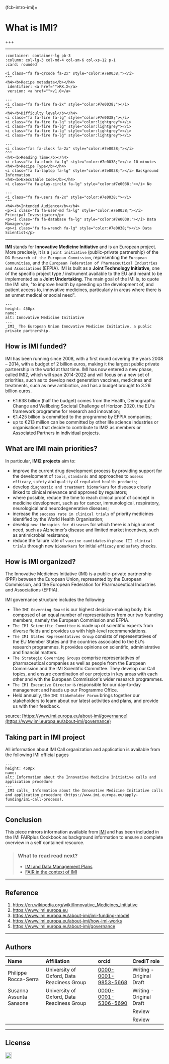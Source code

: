 (fcb-intro-imi)=
# What is IMI?

+++
<br/>

----

````{panels}
:container: container-lg pb-3
:column: col-lg-3 col-md-4 col-sm-6 col-xs-12 p-1
:card: rounded

<i class="fa fa-qrcode fa-2x" style="color:#7e0038;"></i>
^^^
<h4><b>Recipe metadata</b></h4>
 identifier: <a href="">RX.X</a> 
 version: <a href="">v1.0</a>

---
<i class="fa fa-fire fa-2x" style="color:#7e0038;"></i>
^^^
<h4><b>Difficulty level</b></h4>
<i class="fa fa-fire fa-lg" style="color:#7e0038;"></i>
<i class="fa fa-fire fa-lg" style="color:lightgrey"></i>
<i class="fa fa-fire fa-lg" style="color:lightgrey"></i>
<i class="fa fa-fire fa-lg" style="color:lightgrey"></i>
<i class="fa fa-fire fa-lg" style="color:lightgrey"></i>

---
<i class="fas fa-clock fa-2x" style="color:#7e0038;"></i>
^^^
<h4><b>Reading Time</b></h4>
<i class="fa fa-clock fa-lg" style="color:#7e0038;"></i> 10 minutes
<h4><b>Recipe Type</b></h4>
<i class="fa fa-laptop fa-lg" style="color:#7e0038;"></i> Background Information
<h4><b>Executable Code</b></h4>
<i class="fa fa-play-circle fa-lg" style="color:#7e0038;"></i> No

---
<i class="fa fa-users fa-2x" style="color:#7e0038;"></i>
^^^
<h4><b>Intended Audience</b></h4>
<p><i class="fa fa-user-md fa-lg" style="color:#7e0038;"></i> Principal Investigator</p>
<p><i class="fa fa-database fa-lg" style="color:#7e0038;"></i> Data Manager</p>
<p><i class="fa fa-wrench fa-lg" style="color:#7e0038;"></i> Data Scientist</p>
````

___


**IMI** stands for **Innovative Medicine Initiative** and is an European project. More precisely, it is a `joint initiative` (public-private partnership) of the `DG Research of the European Commission`, representing the `European Communities`, and the `European Federation of Pharmaceutical Industries and Associations` (EFPIA).
IMI is built as a **Joint Technology Initiative**, one of the specific project type / instrument available to the EU and  meant to be implemented as a **Joint Undertaking**. The main goal of the IMI is, to quote the IMI site, "to improve health by speeding up the development of, and patient access to, innovative medicines, particularly in areas where there is an unmet medical or social need".

<!-- <div style="justify-content: center;">
<img src="https://i.imgur.com/EwJECP1.jpg" width="650" style="border:1px solid black"/>
</div> -->


```{figure} https://i.imgur.com/EwJECP1.jpg
---
height: 450px
name: 
alt: Innovative Medicine Initiative
---
_IMI_ The European Union Innovative Medicine Initiative, a public private partnership.
```


## How is IMI funded?

IMI has been running since 2008, with  a first round covering the years 2008 – 2014, with a budget of 2 billion euros, making it the largest public private partnership in the world at that time. IMI has now entered a new phase, called IMI2, which will span 2014-2022 and will focus on a new set of priorities, such as to develop next generation vaccines, medicines and treatments, such as new antibiotics, and has a budget brought to 3.26 billion euros. 
- €1.638 billion (half the budget) comes from the Health, Demographic Change and Wellbeing Societal Challenge of Horizon 2020, the EU's framework programme for research and innovation;
- €1.425 billion is committed to the programme by EFPIA companies;
- up to €213 million can be committed by other life science industries or organisations that decide to contribute to IMI2 as members or Associated Partners in individual projects.

## What are IMI main priorities?

In particular, **IMI2 projects** aim to:

- improve the current drug development process by providing support for the development of `tools`, `standards` and approaches to `assess efficacy`, `safety` and `quality` of `regulated health products`;
- develop `diagnostic and treatment biomarkers` for diseases clearly linked to clinical relevance and approved by regulators;
- where possible, reduce the time to reach clinical proof of concept in medicine development, such as for cancer, immunological, respiratory, neurological and neurodegenerative diseases;
- increase the `success rate in clinical trials` of priority medicines identified by the World Health Organisation;
- develop `new therapies for diseases` for which there is a high unmet need, such as Alzheimer’s disease and limited market incentives, such as antimicrobial resistance;
- reduce the failure rate of `vaccine candidates` in `phase III clinical trials` through new `biomarkers` for initial `efficacy` and `safety` checks.

## How is IMI organized?

The Innovative Medicines Initiative (IMI) is a public-private partnership (PPP) between the European Union, represented by the European Commission, and the European Federation for Pharmaceutical Industries and Associations (EFPIA).

IMI governance structure includes the following:

* The `IMI Governing Board` is our highest decision-making body. It is composed of an equal number of representatives from our two founding members, namely the European Commission and EFPIA.
* `The IMI Scientific Committee` is made up of scientific experts from diverse fields and provides us with high-level recommendations.
* `The IMI States Representatives Group` consists of representatives of the EU Member States and the countries associated to the EU's research programmes. It provides opinions on scientific, administrative and financial matters.
* `The Strategic Governing Groups` comprise representatives of pharmaceutical companies as well as people from the European Commission and the IMI Scientific Committee. They develop our Call topics, and ensure coordination of our projects in key areas with each other and with the European Commission's wider research programmes.
* `The IMI Executive Director` is responsible for our day-to-day management and heads up our Programme Office.
* Held annually, the `IMI Stakeholder Forum`  brings together our stakeholders to learn about our latest activities and plans, and provide us with their feedback.

source: [https://www.imi.europa.eu/about-imi/governance](https://www.imi.europa.eu/about-imi/governance)


## Taking part in IMI project

All information about IMI Call organization and application is available from the following IMI official pages



<!-- <div style="justify-content: center;">
<img src="https://i.imgur.com/SWAOjsI.jpg" width="650" style="border:1px solid black"/>
</div>

source: [https://www.imi.europa.eu/apply-funding/imi-call-process](https://www.imi.europa.eu/apply-funding/imi-call-process) -->

```{figure} https://i.imgur.com/SWAOjsI.jpg
---
height: 450px
name: 
alt: Information about the Innovative Medicine Initiative calls and application procedure
---
_IMI calls_ Information about the Innovative Medicine Initiative calls and application procedure (https://www.imi.europa.eu/apply-funding/imi-call-process).
```



___

## Conclusion

This piece mirrors information available from [IMI](https://www.imi.europa.eu) and has been included in the IMI FAIRplus Cookbook as background information to ensure a complete overview in a self contained resource. 

> ### What to read read next?
> * [IMI and Data Management Plans]()
> * [FAIR in the context of IMI]()

___

## Reference

1. https://en.wikipedia.org/wiki/Innovative_Medicines_Initiative
2. https://www.imi.europa.eu 
3. https://www.imi.europa.eu/about-imi/imi-funding-model
4. https://www.imi.europa.eu/about-imi/how-imi-works
5. https://www.imi.europa.eu/about-imi/governance

___

## Authors

| Name | Affiliation  | orcid | CrediT role  |
| :------------- | :------------- | :------------- |:------------- |
| Philippe Rocca-Serra |  University of Oxford, Data Readiness Group| [0000-0001-9853-5668](https://orcid.org/orcid.org/0000-0001-9853-5668) | Writing - Original Draft|
|Susanna Assunta Sansone|University of Oxford, Data Readiness Group| [0000-0001-5306-5690](https://orcid.org/orcid.org/0000-0001-5306-5690)|Writing - Original Draft|
||||Review|
||||Review|

___

## License

<a href="https://creativecommons.org/licenses/by/4.0/"><img src="https://mirrors.creativecommons.org/presskit/buttons/80x15/png/by-sa.png" height="20"/></a>

